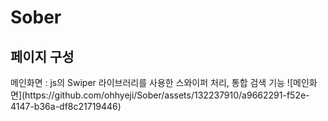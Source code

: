 <h1>Sober</h1>

<h2>페이지 구성</h2>
메인화면
: js의 Swiper 라이브러리를 사용한 스와이퍼 처리, 통합 검색 기능
![메인화면](https://github.com/ohhyeji/Sober/assets/132237910/a9662291-f52e-4147-b36a-df8c21719446)

